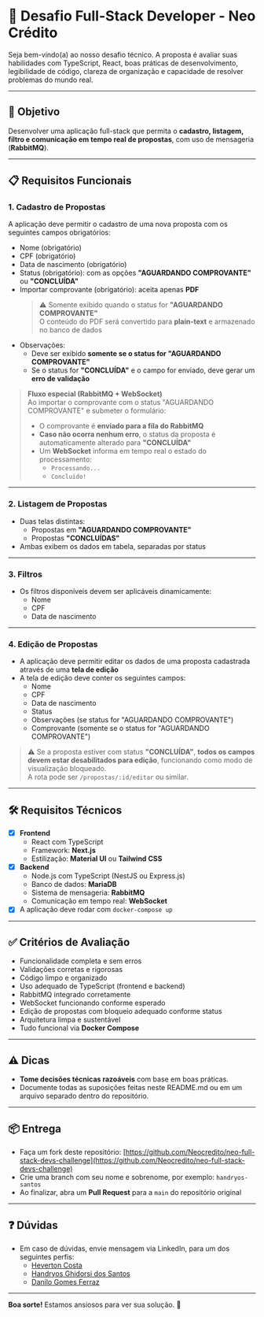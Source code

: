 # 💼 Desafio Full-Stack Developer - Neo Crédito

Seja bem-vindo(a) ao nosso desafio técnico. A proposta é avaliar suas habilidades com TypeScript, React, boas práticas de desenvolvimento, legibilidade de código, clareza de organização e capacidade de resolver problemas do mundo real.

---

## 🎯 Objetivo

Desenvolver uma aplicação full-stack que permita o **cadastro, listagem, filtro e comunicação em tempo real de propostas**, com uso de mensageria (**RabbitMQ**).

---

## 📋 Requisitos Funcionais

### 1. Cadastro de Propostas

A aplicação deve permitir o cadastro de uma nova proposta com os seguintes campos obrigatórios:

- Nome (obrigatório)
- CPF (obrigatório)
- Data de nascimento (obrigatório)
- Status (obrigatório): com as opções **"AGUARDANDO COMPROVANTE"** ou **"CONCLUÍDA"**
- Importar comprovante (obrigatório): aceita apenas **PDF**  
  > ⚠️ Somente exibido quando o status for **"AGUARDANDO COMPROVANTE"**  
  > O conteúdo do PDF será convertido para **plain-text** e armazenado no banco de dados
- Observações:
  - Deve ser exibido **somente se o status for "AGUARDANDO COMPROVANTE"**
  - Se o status for **"CONCLUÍDA"** e o campo for enviado, deve gerar um **erro de validação**

> **Fluxo especial (RabbitMQ + WebSocket)**  
> Ao importar o comprovante com o status "AGUARDANDO COMPROVANTE" e submeter o formulário:
> - O comprovante é **enviado para a fila do RabbitMQ**
> - **Caso não ocorra nenhum erro**, o status da proposta é automaticamente alterado para **"CONCLUÍDA"**
> - Um **WebSocket** informa em tempo real o estado do processamento:
>   - `Processando...`
>   - `Concluído!`

---

### 2. Listagem de Propostas

- Duas telas distintas:
  - Propostas em **"AGUARDANDO COMPROVANTE"**
  - Propostas **"CONCLUÍDAS"**
- Ambas exibem os dados em tabela, separadas por status

---

### 3. Filtros

- Os filtros disponíveis devem ser aplicáveis dinamicamente:
  - Nome
  - CPF
  - Data de nascimento

---


### 4. Edição de Propostas

- A aplicação deve permitir editar os dados de uma proposta cadastrada através de uma **tela de edição**
- A tela de edição deve conter os seguintes campos:
  - Nome
  - CPF
  - Data de nascimento
  - Status
  - Observações (se status for "AGUARDANDO COMPROVANTE")
  - Comprovante (somente se o status for "AGUARDANDO COMPROVANTE")

> ⚠️ Se a proposta estiver com status **"CONCLUÍDA"**, **todos os campos devem estar desabilitados para edição**, funcionando como modo de visualização bloqueado.  
> A rota pode ser `/propostas/:id/editar` ou similar.

---

## 🛠️ Requisitos Técnicos

- [x] **Frontend**
  - React com TypeScript
  - Framework: **Next.js**
  - Estilização: **Material UI** ou **Tailwind CSS**
- [x] **Backend**
  - Node.js com TypeScript (NestJS ou Express.js)
  - Banco de dados: **MariaDB**
  - Sistema de mensageria: **RabbitMQ**
  - Comunicação em tempo real: **WebSocket**
- [x] A aplicação deve rodar com `docker-compose up`

---

## ✅ Critérios de Avaliação

- Funcionalidade completa e sem erros
- Validações corretas e rigorosas
- Código limpo e organizado
- Uso adequado de TypeScript (frontend e backend)
- RabbitMQ integrado corretamente
- WebSocket funcionando conforme esperado
- Edição de propostas com bloqueio adequado conforme status
- Arquitetura limpa e sustentável
- Tudo funcional via **Docker Compose**

---

## ⚠️ Dicas

-  **Tome decisões técnicas razoáveis** com base em boas práticas.
- Documente todas as suposições feitas neste README.md ou em um arquivo separado dentro do repositório.

---

## 📦 Entrega

- Faça um fork deste repositório: [https://github.com/Neocredito/neo-full-stack-devs-challenge](https://github.com/Neocredito/neo-full-stack-devs-challenge)
- Crie uma branch com seu nome e sobrenome, por exemplo: `handryos-santos`
- Ao finalizar, abra um **Pull Request** para a `main` do repositório original

---

## ❓ Dúvidas

- Em caso de dúvidas, envie mensagem via LinkedIn, para um dos seguintes perfis:
  - [Heverton Costa](https://www.linkedin.com/in/heverton-costa/)
  - [Handryos Ghidorsi dos Santos](https://www.linkedin.com/in/handryos-ghidorsi-dos-santos-421b00258/)
  - [Danilo Gomes Ferraz](https://www.linkedin.com/in/udaanilo/)

---

**Boa sorte!** Estamos ansiosos para ver sua solução. 🚀
